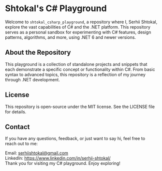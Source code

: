 # Shtokal's C# Playground

Welcome to `shtokal_csharp_playground`, a repository where I, Serhii Shtokal, explore the vast capabilities of C# and the .NET platform. This repository serves as a personal sandbox for experimenting with C# features, design patterns, algorithms, and more, using .NET 6 and newer versions.

## About the Repository

This playground is a collection of standalone projects and snippets that each demonstrate a specific concept or functionality within C#. From basic syntax to advanced topics, this repository is a reflection of my journey through .NET development.
   
## License
This repository is open-source under the MIT license. See the LICENSE file for details.

## Contact
If you have any questions, feedback, or just want to say hi, feel free to reach out to me:

Email: serhiishtokal@gmail.com
<br>
LinkedIn: https://www.linkedin.com/in/serhii-shtokal/ 
<br>
Thank you for visiting my C# playground. Enjoy exploring!
